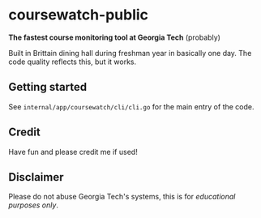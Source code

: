 # coursewatch-public

**The fastest course monitoring tool at Georgia Tech** (probably)

Built in Brittain dining hall during freshman year in basically one day. The code quality reflects this, but it works.

## Getting started
See `internal/app/coursewatch/cli/cli.go` for the main entry of the code.

## Credit
Have fun and please credit me if used!

## Disclaimer
Please do not abuse Georgia Tech's systems, this is for _educational purposes only_.

